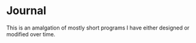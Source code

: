 # Journal

This is an amalgation of mostly short programs I have either designed or modified over time.

